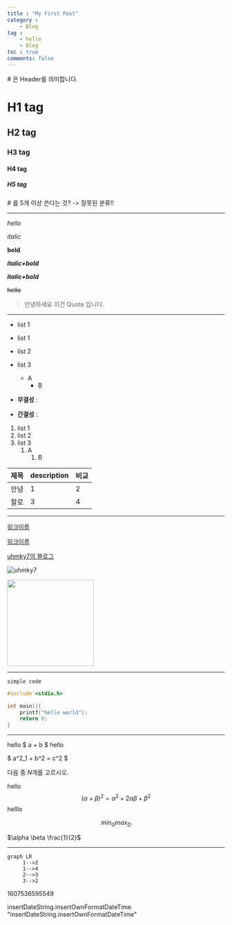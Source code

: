 ```yaml
---
title : "My First Post"
category :
    - Blog
tag :
    - hello
    - Blog
toc : true
comments: false
---
```



\# 은 Header를 의미합니다.

# H1 tag

## H2 tag

### H3 tag

#### H4 tag

##### H5 tag

\# 를 5개 이상 쓴다는 것? -> 잘못된 분류!!

---

*hello*

_italic_

**bold**

***italic+bold***

**_italic+bold_**


~~hello~~

> 안녕하세요 이건 Quote 입니다.

---

- list 1
* list 1
- list 2
- list 3
  - A
    - B

- **무결성** :
- **간결성** :

1. list 1
3. list 2
3. list 3
   1. A
      1. B

|제목|description|비교|
|-|-|-|
|안녕|1|2|
|할로|3|4|


---

[링크이름](naver.com)

<a href="naver.com">링크이름</a>


[uhmky7의 블로그](uhmky7.github.io)

![uhmky7](https://avatars0.githubusercontent.com/u/75195103?s=400&u=93c1372b7675114b12e9ed477a6cb374efcc8444&v=4)


<img src="https://avatars0.githubusercontent.com/u/75195103?s=400&u=93c1372b7675114b12e9ed477a6cb374efcc8444&v=4" width=200>

---

`simple code`

``` cpp
#include <stdio.h>

int main(){
    printf("hello world");
    return 0;
}
```

---

hello $ a + b $ hello

$ a^2_1 + b^2 = c^2 $

다음 중 $N$개를 고르시오.

hello$$ (\alpha + \beta)^2 = \alpha^2 + 2 \alpha \beta + \beta^2 $$helllo

$$min_G max_D$$

$\alpha \beta \frac{1}{2}$

---

```mermaid
graph LR
     1-->2
     1-->4
     2-->3
     3-->2
```


1607536595549


insertDateString.insertOwnFormatDateTime
"insertDateString.insertOwnFormatDateTime"
